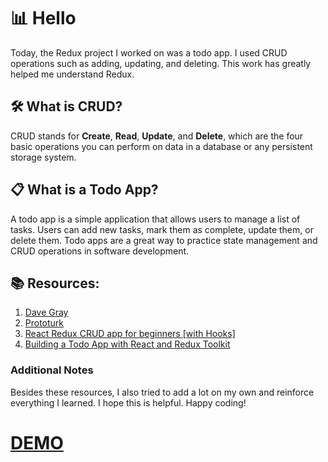 # 📊 Hello
Today, the Redux project I worked on was a todo app. I used CRUD operations such as adding, updating, and deleting. This work has greatly helped me understand Redux.

## 🛠️ What is CRUD?
CRUD stands for **Create**, **Read**, **Update**, and **Delete**, which are the four basic operations you can perform on data in a database or any persistent storage system.

## 📋 What is a Todo App?
A todo app is a simple application that allows users to manage a list of tasks. Users can add new tasks, mark them as complete, update them, or delete them. Todo apps are a great way to practice state management and CRUD operations in software development.

## 📚 Resources:
1. [Dave Gray](https://www.youtube.com/watch?v=HyZzCHgG3AY&list=PL0Zuz27SZ-6M1J5I1w2-uZx36Qp6qhjKo&index=10)
2. [Prototurk](https://www.youtube.com/watch?v=RAR72L8YX_0)
3. [React Redux CRUD app for beginners [with Hooks]](https://dev.to/sanderdebr/react-redux-crud-app-for-beginners-with-hooks-2hja)
4. [Building a Todo App with React and Redux Toolkit](https://medium.com/@kmraman11011/title-building-a-todo-app-with-react-and-redux-toolkit-5ae2740048c3)

### Additional Notes
Besides these resources, I also tried to add a lot on my own and reinforce everything I learned. I hope this is helpful. Happy coding!

# [DEMO](https://redux-projects-hmyu.vercel.app/)
